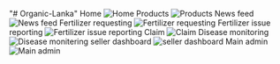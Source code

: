 "# Organic-Lanka" 
Home
![Home](https://github.com/Dulanjana911/Nike-web-Figma-UI/assets/89074325/0cf66ae1-da3a-41f7-ac1f-0091aab4cd75)
Products
![Products](https://github.com/Dulanjana911/Nike-web-Figma-UI/assets/89074325/c1992c85-d537-4b75-a126-c0550374144d)
News feed
![News feed](https://github.com/Dulanjana911/Nike-web-Figma-UI/assets/89074325/9f12978c-a2d0-4ef0-9de7-641c8eb55602)
Fertilizer requesting
![Fertilizer requesting](https://github.com/Dulanjana911/Nike-web-Figma-UI/assets/89074325/1c3d09eb-0213-4141-8249-efd5f4e49321)
Fertilizer issue reporting
![Fertilizer issue reporting](https://github.com/Dulanjana911/Nike-web-Figma-UI/assets/89074325/f1123a27-3755-4701-8537-21f1aa405bde)
Claim
![Claim](https://github.com/Dulanjana911/Nike-web-Figma-UI/assets/89074325/fc303f0f-ef09-4898-abaa-485eee197333)
Disease monitoring
![Disease monitering](https://github.com/Dulanjana911/Nike-web-Figma-UI/assets/89074325/1af6df1b-4e7a-4f43-afc3-6ff5fb628743)
seller dashboard
![seller dashboard](https://github.com/Dulanjana911/Nike-web-Figma-UI/assets/89074325/0463f32f-0995-4e41-a450-ea11fa548804)
Main admin
![Main admin](https://github.com/Dulanjana911/Nike-web-Figma-UI/assets/89074325/64d75d7c-24ab-47eb-984d-f41169365469)
